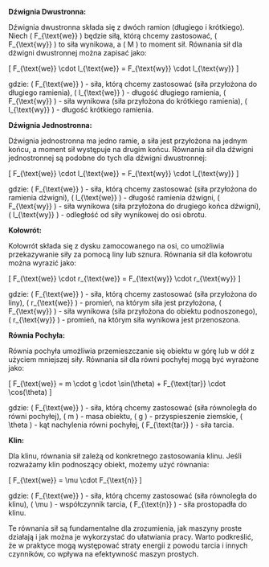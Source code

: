 **Dźwignia Dwustronna:**

Dźwignia dwustronna składa się z dwóch ramion (długiego i krótkiego). Niech \( F_{\text{we}} \) będzie siłą, którą chcemy zastosować, \( F_{\text{wy}} \) to siła wynikowa, a \( M \) to moment sił. Równania sił dla dźwigni dwustronnej można zapisać jako:

\[ F_{\text{we}} \cdot l_{\text{we}} = F_{\text{wy}} \cdot l_{\text{wy}} \]

gdzie:
\( F_{\text{we}} \) - siła, którą chcemy zastosować (siła przyłożona do długiego ramienia),
\( l_{\text{we}} \) - długość długiego ramienia,
\( F_{\text{wy}} \) - siła wynikowa (siła przyłożona do krótkiego ramienia),
\( l_{\text{wy}} \) - długość krótkiego ramienia.

**Dźwignia Jednostronna:**

Dźwignia jednostronna ma jedno ramie, a siła jest przyłożona na jednym końcu, a moment sił występuje na drugim końcu. Równania sił dla dźwigni jednostronnej są podobne do tych dla dźwigni dwustronnej:

\[ F_{\text{we}} \cdot l_{\text{we}} = F_{\text{wy}} \cdot l_{\text{wy}} \]

gdzie:
\( F_{\text{we}} \) - siła, którą chcemy zastosować (siła przyłożona do ramienia dźwigni),
\( l_{\text{we}} \) - długość ramienia dźwigni,
\( F_{\text{wy}} \) - siła wynikowa (siła przyłożona do drugiego końca dźwigni),
\( l_{\text{wy}} \) - odległość od siły wynikowej do osi obrotu.

**Kołowrót:**

Kołowrót składa się z dysku zamocowanego na osi, co umożliwia przekazywanie siły za pomocą liny lub sznura. Równania sił dla kołowrotu można wyrazić jako:

\[ F_{\text{we}} \cdot r_{\text{we}} = F_{\text{wy}} \cdot r_{\text{wy}} \]

gdzie:
\( F_{\text{we}} \) - siła, którą chcemy zastosować (siła przyłożona do liny),
\( r_{\text{we}} \) - promień, na którym siła jest przyłożona,
\( F_{\text{wy}} \) - siła wynikowa (siła przyłożona do obiektu podnoszonego),
\( r_{\text{wy}} \) - promień, na którym siła wynikowa jest przenoszona.

**Równia Pochyła:**

Równia pochyła umożliwia przemieszczanie się obiektu w górę lub w dół z użyciem mniejszej siły. Równania sił dla równi pochyłej mogą być wyrażone jako:

\[ F_{\text{we}} = m \cdot g \cdot \sin(\theta) + F_{\text{tar}} \cdot \cos(\theta) \]

gdzie:
\( F_{\text{we}} \) - siła, którą chcemy zastosować (siła równoległa do równi pochyłej),
\( m \) - masa obiektu,
\( g \) - przyspieszenie ziemskie,
\( \theta \) - kąt nachylenia równi pochyłej,
\( F_{\text{tar}} \) - siła tarcia.

**Klin:**

Dla klinu, równania sił zależą od konkretnego zastosowania klinu. Jeśli rozważamy klin podnoszący obiekt, możemy użyć równania:

\[ F_{\text{we}} = \mu \cdot F_{\text{n}} \]

gdzie:
\( F_{\text{we}} \) - siła, którą chcemy zastosować (siła równoległa do klinu),
\( \mu \) - współczynnik tarcia,
\( F_{\text{n}} \) - siła prostopadła do klinu.

Te równania sił są fundamentalne dla zrozumienia, jak maszyny proste działają i jak można je wykorzystać do ułatwiania pracy. Warto podkreślić, że w praktyce mogą występować straty energii z powodu tarcia i innych czynników, co wpływa na efektywność maszyn prostych.